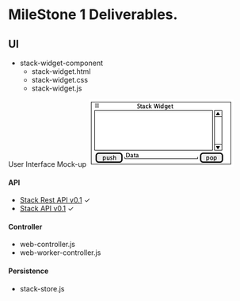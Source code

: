 # MileStone 1 Deliverables.


## UI
- stack-widget-component
  - stack-widget.html
  - stack-widget.css
  - stack-widget.js

User Interface Mock-up
![Image of Stack Widget](https://github.com/RajeshPatkarInstitute/Stack-Widget/blob/main/StackWidgetUI.png)


#### API
- [Stack Rest API v0.1](https://github.com/RajeshPatkarInstitute/Stack-Widget/blob/main/Docs/Controller/Stack-Rest-API.md) ✓
- [Stack API v0.1](https://github.com/RajeshPatkarInstitute/Stack-Widget/blob/main/Docs/Model/Stack-API.md) ✓

#### Controller
- web-controller.js
- web-worker-controller.js

#### Persistence
- stack-store.js
